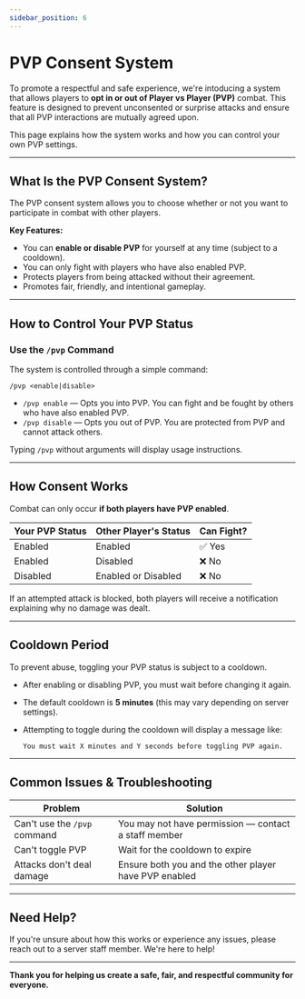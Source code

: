 ```yaml
---
sidebar_position: 6
---
```


# PVP Consent System

To promote a respectful and safe experience, we're intoducing a system that allows players to **opt in or out of Player vs Player (PVP)** combat. This feature is designed to prevent unconsented or surprise attacks and ensure that all PVP interactions are mutually agreed upon.

This page explains how the system works and how you can control your own PVP settings.

---

## **What Is the PVP Consent System?**

The PVP consent system allows you to choose whether or not you want to participate in combat with other players.

**Key Features:**

* You can **enable or disable PVP** for yourself at any time (subject to a cooldown).
* You can only fight with players who have also enabled PVP.
* Protects players from being attacked without their agreement.
* Promotes fair, friendly, and intentional gameplay.

---

## **How to Control Your PVP Status**

### **Use the `/pvp` Command**

The system is controlled through a simple command:

```
/pvp <enable|disable>
```

* `/pvp enable` — Opts you into PVP. You can fight and be fought by others who have also enabled PVP.
* `/pvp disable` — Opts you out of PVP. You are protected from PVP and cannot attack others.

Typing `/pvp` without arguments will display usage instructions.

---

## **How Consent Works**

Combat can only occur **if both players have PVP enabled**.

| Your PVP Status | Other Player's Status | Can Fight? |
| --------------- | --------------------- | ---------- |
| Enabled         | Enabled               | ✅ Yes      |
| Enabled         | Disabled              | ❌ No       |
| Disabled        | Enabled or Disabled   | ❌ No       |

If an attempted attack is blocked, both players will receive a notification explaining why no damage was dealt.

---

## **Cooldown Period**

To prevent abuse, toggling your PVP status is subject to a cooldown.

* After enabling or disabling PVP, you must wait before changing it again.
* The default cooldown is **5 minutes** (this may vary depending on server settings).
* Attempting to toggle during the cooldown will display a message like:

  ```
  You must wait X minutes and Y seconds before toggling PVP again.
  ```

---

## **Common Issues & Troubleshooting**

| Problem                      | Solution                                              |
| ---------------------------- | ----------------------------------------------------- |
| Can't use the `/pvp` command | You may not have permission — contact a staff member  |
| Can't toggle PVP             | Wait for the cooldown to expire                       |
| Attacks don't deal damage    | Ensure both you and the other player have PVP enabled |

---

## **Need Help?**

If you're unsure about how this works or experience any issues, please reach out to a server staff member. We're here to help!

---

**Thank you for helping us create a safe, fair, and respectful community for everyone.**
